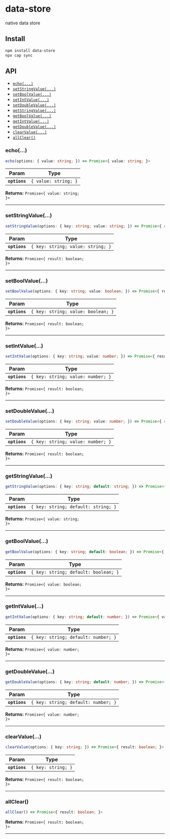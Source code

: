 # data-store

native data store

## Install

```bash
npm install data-store
npx cap sync
```

## API

<docgen-index>

* [`echo(...)`](#echo)
* [`setStringValue(...)`](#setstringvalue)
* [`setBoolValue(...)`](#setboolvalue)
* [`setIntValue(...)`](#setintvalue)
* [`setDoubleValue(...)`](#setdoublevalue)
* [`getStringValue(...)`](#getstringvalue)
* [`getBoolValue(...)`](#getboolvalue)
* [`getIntValue(...)`](#getintvalue)
* [`getDoubleValue(...)`](#getdoublevalue)
* [`clearValue(...)`](#clearvalue)
* [`allClear()`](#allclear)

</docgen-index>

<docgen-api>
<!--Update the source file JSDoc comments and rerun docgen to update the docs below-->

### echo(...)

```typescript
echo(options: { value: string; }) => Promise<{ value: string; }>
```

| Param         | Type                            |
| ------------- | ------------------------------- |
| **`options`** | <code>{ value: string; }</code> |

**Returns:** <code>Promise&lt;{ value: string; }&gt;</code>

--------------------


### setStringValue(...)

```typescript
setStringValue(options: { key: string; value: string; }) => Promise<{ result: boolean; }>
```

| Param         | Type                                         |
| ------------- | -------------------------------------------- |
| **`options`** | <code>{ key: string; value: string; }</code> |

**Returns:** <code>Promise&lt;{ result: boolean; }&gt;</code>

--------------------


### setBoolValue(...)

```typescript
setBoolValue(options: { key: string; value: boolean; }) => Promise<{ result: boolean; }>
```

| Param         | Type                                          |
| ------------- | --------------------------------------------- |
| **`options`** | <code>{ key: string; value: boolean; }</code> |

**Returns:** <code>Promise&lt;{ result: boolean; }&gt;</code>

--------------------


### setIntValue(...)

```typescript
setIntValue(options: { key: string; value: number; }) => Promise<{ result: boolean; }>
```

| Param         | Type                                         |
| ------------- | -------------------------------------------- |
| **`options`** | <code>{ key: string; value: number; }</code> |

**Returns:** <code>Promise&lt;{ result: boolean; }&gt;</code>

--------------------


### setDoubleValue(...)

```typescript
setDoubleValue(options: { key: string; value: number; }) => Promise<{ result: boolean; }>
```

| Param         | Type                                         |
| ------------- | -------------------------------------------- |
| **`options`** | <code>{ key: string; value: number; }</code> |

**Returns:** <code>Promise&lt;{ result: boolean; }&gt;</code>

--------------------


### getStringValue(...)

```typescript
getStringValue(options: { key: string; default: string; }) => Promise<{ value: string; }>
```

| Param         | Type                                           |
| ------------- | ---------------------------------------------- |
| **`options`** | <code>{ key: string; default: string; }</code> |

**Returns:** <code>Promise&lt;{ value: string; }&gt;</code>

--------------------


### getBoolValue(...)

```typescript
getBoolValue(options: { key: string; default: boolean; }) => Promise<{ value: boolean; }>
```

| Param         | Type                                            |
| ------------- | ----------------------------------------------- |
| **`options`** | <code>{ key: string; default: boolean; }</code> |

**Returns:** <code>Promise&lt;{ value: boolean; }&gt;</code>

--------------------


### getIntValue(...)

```typescript
getIntValue(options: { key: string; default: number; }) => Promise<{ value: number; }>
```

| Param         | Type                                           |
| ------------- | ---------------------------------------------- |
| **`options`** | <code>{ key: string; default: number; }</code> |

**Returns:** <code>Promise&lt;{ value: number; }&gt;</code>

--------------------


### getDoubleValue(...)

```typescript
getDoubleValue(options: { key: string; default: number; }) => Promise<{ value: number; }>
```

| Param         | Type                                           |
| ------------- | ---------------------------------------------- |
| **`options`** | <code>{ key: string; default: number; }</code> |

**Returns:** <code>Promise&lt;{ value: number; }&gt;</code>

--------------------


### clearValue(...)

```typescript
clearValue(options: { key: string; }) => Promise<{ result: boolean; }>
```

| Param         | Type                          |
| ------------- | ----------------------------- |
| **`options`** | <code>{ key: string; }</code> |

**Returns:** <code>Promise&lt;{ result: boolean; }&gt;</code>

--------------------


### allClear()

```typescript
allClear() => Promise<{ result: boolean; }>
```

**Returns:** <code>Promise&lt;{ result: boolean; }&gt;</code>

--------------------

</docgen-api>
